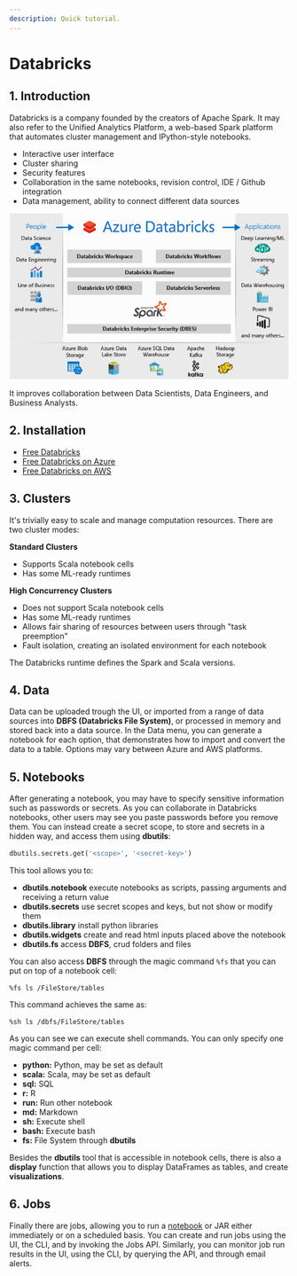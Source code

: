 ```yaml
---
description: Quick tutorial.
---
```


# Databricks

## 1. Introduction

Databricks is a company founded by the creators of Apache Spark. It may also refer to the Unified Analytics Platform, a web-based Spark platform that automates cluster management and IPython-style notebooks.

* Interactive user interface
* Cluster sharing
* Security features
* Collaboration in the same notebooks, revision control, IDE / Github integration
* Data management, ability to connect different data sources

![Unified Analytics Platform on Azure](../.gitbook/assets/image%20%283%29.png)

It improves collaboration between Data Scientists, Data Engineers, and Business Analysts.

## 2. Installation

* [Free Databricks](https://databricks.com/try-databricks)
* [Free Databricks on Azure](https://azure.microsoft.com/en-us/services/databricks/)
* [Free Databricks on AWS](https://databricks.com/aws)

## 3. Clusters

It's trivially easy to scale and manage computation resources. There are two cluster modes:

**Standard Clusters**

* Supports Scala notebook cells
* Has some ML-ready runtimes

**High Concurrency Clusters**

* Does not support Scala notebook cells
* Has some ML-ready runtimes
* Allows fair sharing of resources between users through "task preemption"
* Fault isolation, creating an isolated environment for each notebook

The Databricks runtime defines the Spark and Scala versions.

## 4. Data

Data can be uploaded trough the UI, or imported from a range of data sources into **DBFS \(Databricks File System\)**, or processed in memory and stored back into a data source. In the Data menu, you can generate a notebook for each option, that demonstrates how to import and convert the data to a table. Options may vary between Azure and AWS platforms.

## 5. Notebooks

After generating a notebook, you may have to specify sensitive information such as passwords or secrets. As you can collaborate in Databricks notebooks, other users may see you paste passwords before you remove them. You can instead create a secret scope, to store and secrets in a hidden way, and access them using **dbutils**:

```python
dbutils.secrets.get('<scope>', '<secret-key>')
```

This tool allows you to:

* **dbutils.notebook** execute notebooks as scripts, passing arguments and receiving a return value
* **dbutils.secrets** use secret scopes and keys, but not show or modify them
* **dbutils.library** install python libraries
* **dbutils.widgets** create and read html inputs placed above the notebook
* **dbutils.fs** access **DBFS**, crud folders and files

You can also access **DBFS** through the magic command `%fs` that you can put on top of a notebook cell:

```text
%fs ls /FileStore/tables
```

This command achieves the same as:

```text
%sh ls /dbfs/FileStore/tables
```

As you can see we can execute shell commands. You can only specify one magic command per cell:

* **python:** Python, may be set as default
* **scala:** Scala, may be set as default
* **sql:** SQL
* **r:** R
* **run:** Run other notebook
* **md:** Markdown
* **sh:** Execute shell
* **bash:** Execute bash
* **fs:** File System through **dbutils** 

Besides the **dbutils** tool that is accessible in notebook cells, there is also a **display** function that allows you to display DataFrames as tables, and create **visualizations**.

## 6. Jobs

Finally there are jobs, allowing you to run a [notebook](https://docs.databricks.com/user-guide/notebooks/index.html) or JAR either immediately or on a scheduled basis. You can create and run jobs using the UI, the CLI, and by invoking the Jobs API. Similarly, you can monitor job run results in the UI, using the CLI, by querying the API, and through email alerts.

